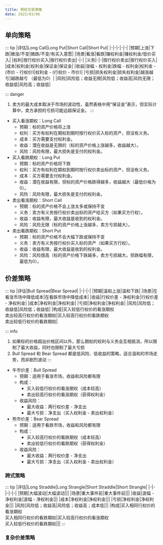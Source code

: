 ```yaml
---
title: 期权交易策略
date: 2025/03/06
---
```


## 单向策略

::: tip
|评估|Long Call|Long Put|Short Call|Short Put|
|-|-|-|-|-|
|预期|上涨|下跌|微涨/不变|微跌/不变/有买入意愿|
|场景|看涨|看跌|赚权利金|赚权利金/低价买入|
|权利|按行权价买入|按行权价卖出|-|-|
|义务|-|-|按行权价卖出|按行权价买入|
|成本|权利金|权利金|保证金|保证金|
|收益|涨幅 - 权利金|跌幅 - 权利金|权利金 - (市价 - 行权价)|权利金 - (行权价 - 市价)|
|亏损|损失权利金|损失权利金|越涨越亏|越跌越亏 （最低为0）|
|风险|风险低；收益无限|风险低；收益高|风险无限；收益低|风险高；收益低|

::: danger
1. 卖方的最大成本取决于市场的波动性，虽然表格中用“保证金”表示，但实际计算中，卖方承担的亏损可能远超保证金。
:::


- 买入看涨期权：Long Call
  - 预期：标的资产价格将上涨
  - 权利：买方有权利在期权到期时按行权价买入标的资产，但没有义务。
  - 成本：买方需要支付权利金。
  - 收益：潜在收益是无限的（标的资产价格上涨越多，收益越大）。
  - 风险：风险有限，最大损失是支付的权利金。
- 买入看跌期权：Long Put
  - 预期：标的资产价格将下跌
  - 权利：买方有权利在期权到期时按行权价卖出标的资产，但没有义务。
  - 成本：买方需要支付权利金。
  - 收益：潜在收益有限，但标的资产价格跌得越多，收益越大（最低价格为0）。
  - 风险：风险有限，最大损失是支付的权利金。
- 卖出看涨期权：Short Call
  - 预期：标的资产价格不会上涨太多或保持不变
  - 义务：卖方有义务按行权价卖出标的资产给买方（如果买方行权）。
  - 收益：收益有限，最大收益是收到的权利金。
  - 风险：风险无限（标的资产价格上涨越多，卖方亏损越大）。
- 卖出看跌期权：Short Put
  - 预期：标的资产价格不会大幅下跌或保持不变
  - 义务：卖方有义务按行权价买入标的资产（如果买方行权）。
  - 收益：收益有限，最大收益是收到的权利金。
  - 风险：风险很高（标的资产价格下跌越多，卖方亏损越大，但跌幅有限，最低为0）。


## 价差策略

::: tip
|评估|Bull Spread|Bear Spread|
|-|-|-|
|预期|温和上涨|温和下跌|
|场景|在看涨市场中降低成本|在看跌市场中降低成本|
|收益|行权价差 - 净权利金|行权价差 - 净权利金|
|成本|净权利金|净权利金|
|亏损|净权利金|净权利金|
|风险|风险低；收益低|风险低；收益低|
|构成|买入较低行权价的看涨期权 <br/> 卖出较高行权价的看涨期权|买入较高行权价的看跌期权 <br/> 卖出较低行权价的看跌期权|

::: info
1. 如果标的价格超出价格区间以外，那么期权的权利与义务会互相抵消，所以限制了最大收益，同时也限制了最大亏损
2. Bull Spread 和 Bear Spread 都是低风险、低收益的策略，适合温和的市场走势，而非剧烈波动
:::

- 牛市价差：Bull Spread
  - 预期：适用于看涨市场，收益和风险都有限
  - 构成：
    - 买入较低行权价的看涨期权（成本较高）
    - 卖出较高行权价的看涨期权（获得权利金）
  - 收益风险：
    - 最大收益：两行权价差 - 净支出
    - 最大亏损：净支出（买入权利金 - 卖出权利金）
- 熊市价差：Bear Spread
  - 预期：适用于看跌市场，收益和风险都有限
  - 构成：
    - 买入较高行权价的看跌期权（成本较高）
    - 卖出较低行权价的看跌期权（获得权利金）
  - 收益风险：
    - 最大收益：两行权价差 - 净支出
    - 最大亏损：净支出（买入权利金 - 卖出权利金）


### 跨式策略

::: tip
|评估|Long Straddle|Long Strangle|Short Straddle|Short Strangle|
|-|-|-|-|-|
|预期|大幅波动|大幅波动|||
|场景|重大事件前|重大事件前|||
|收益|波幅 - 净权利金|波幅 - 净权利金|||
|成本|净权利金|净权利金|||
|亏损|净权利金|净权利金|||
|风险|风险低；收益高|风险低；收益高；成本低|||
|构成|买入相同行权价的看涨期权 <br/> 买入相同行权价的看跌期权|买入较高行权价的看涨期权 <br/> 买入较低行权价的看跌期权|||
:::




### 复杂价差策略



